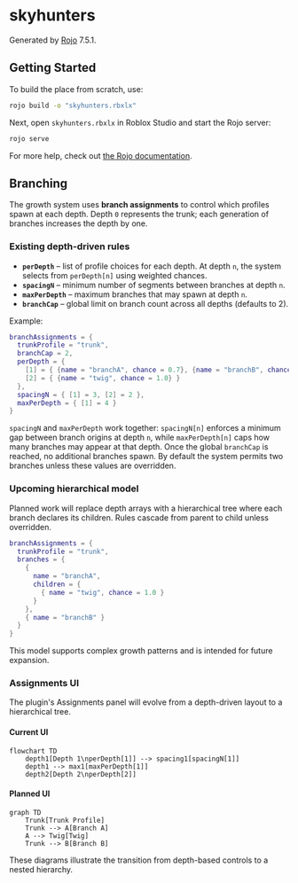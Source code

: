# skyhunters
Generated by [Rojo](https://github.com/rojo-rbx/rojo) 7.5.1.

## Getting Started
To build the place from scratch, use:

```bash
rojo build -o "skyhunters.rbxlx"
```

Next, open `skyhunters.rbxlx` in Roblox Studio and start the Rojo server:

```bash
rojo serve
```

For more help, check out [the Rojo documentation](https://rojo.space/docs).

## Branching

The growth system uses **branch assignments** to control which profiles spawn at each depth.
Depth `0` represents the trunk; each generation of branches increases the depth by one.

### Existing depth-driven rules

- **`perDepth`** – list of profile choices for each depth. At depth `n`, the system selects from `perDepth[n]` using weighted chances.
- **`spacingN`** – minimum number of segments between branches at depth `n`.
- **`maxPerDepth`** – maximum branches that may spawn at depth `n`.
- **`branchCap`** – global limit on branch count across all depths (defaults to 2).

Example:

```lua
branchAssignments = {
  trunkProfile = "trunk",
  branchCap = 2,
  perDepth = {
    [1] = { {name = "branchA", chance = 0.7}, {name = "branchB", chance = 0.3} },
    [2] = { {name = "twig", chance = 1.0} }
  },
  spacingN = { [1] = 3, [2] = 2 },
  maxPerDepth = { [1] = 4 }
}
```

`spacingN` and `maxPerDepth` work together: `spacingN[n]` enforces a minimum gap between branch origins at depth `n`, while `maxPerDepth[n]` caps how many branches may appear at that depth. Once the global `branchCap` is reached, no additional branches spawn. By default the system permits two branches unless these values are overridden.

### Upcoming hierarchical model

Planned work will replace depth arrays with a hierarchical tree where each branch declares its children. Rules cascade from parent to child unless overridden.

```lua
branchAssignments = {
  trunkProfile = "trunk",
  branches = {
    {
      name = "branchA",
      children = {
        { name = "twig", chance = 1.0 }
      }
    },
    { name = "branchB" }
  }
}
```

This model supports complex growth patterns and is intended for future expansion.

### Assignments UI

The plugin's Assignments panel will evolve from a depth-driven layout to a hierarchical tree.

#### Current UI

```mermaid
flowchart TD
    depth1[Depth 1\nperDepth[1]] --> spacing1[spacingN[1]]
    depth1 --> max1[maxPerDepth[1]]
    depth2[Depth 2\nperDepth[2]]
```

#### Planned UI

```mermaid
graph TD
    Trunk[Trunk Profile]
    Trunk --> A[Branch A]
    A --> Twig[Twig]
    Trunk --> B[Branch B]
```

These diagrams illustrate the transition from depth-based controls to a nested hierarchy.
